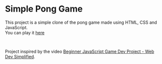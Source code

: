 # Simple Pong Game
This project is a simple clone of the pong game made using HTML, CSS and JavaScript.<br>
You can play it [here](https://vitorwdson.github.io/simple-pong-game/)

<br>

Project inspired by the video [Beginner JavaScript Game Dev Project - Web Dev Simplified](https://www.youtube.com/watch?v=PeY6lXPrPaA).
